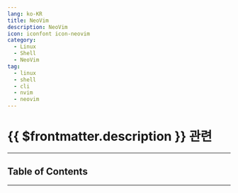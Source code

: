 ```yaml
---
lang: ko-KR
title: NeoVim
description: NeoVim
icon: iconfont icon-neovim
category:
  - Linux
  - Shell
  - NeoVim
tag:
  - linux
  - shell
  - cli
  - nvim
  - neovim
---
```


# {{ $frontmatter.description }} 관련

<ShieldsGroup logos="gnubash,gnometerminal,apple,linux,vim,neovim"/>

---

## Table of Contents

<ToCLocal basePath="/tool/nvim/" />

---

<TagLinks />